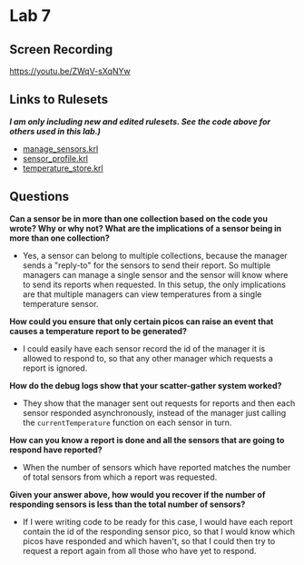 
# Lab 7

## Screen Recording
https://youtu.be/ZWqV-sXqNYw

## Links to Rulesets
***I am only including new and edited rulesets.  See the code above for others used in this lab.)***
* [manage_sensors.krl](https://raw.githubusercontent.com/garrettguycharles/cs462/master/lab7/manage_sensors.krl)
* [sensor_profile.krl](https://raw.githubusercontent.com/garrettguycharles/cs462/master/lab6/sensor_profile.krl)
* [temperature_store.krl](https://raw.githubusercontent.com/garrettguycharles/cs462/master/lab7/temperature_store.krl)

## Questions

**Can a sensor be in more than one collection based on the code you wrote? Why or why not? What are the implications of a sensor being in more than one collection?**
* Yes, a sensor can belong to multiple collections, because the manager sends a "reply-to" for the sensors to send their report.  So multiple managers can manage a single sensor and the sensor will know where to send its reports when requested.  In this setup, the only implications are that multiple managers can view temperatures from a single temperature sensor.

**How could you ensure that only certain picos can raise an event that causes a temperature report to be generated?**
* I could easily have each sensor record the id of the manager it is allowed to respond to, so that any other manager which requests a report is ignored.

**How do the debug logs show that your scatter-gather system worked?**
* They show that the manager sent out requests for reports and then each sensor responded asynchronously, instead of the manager just calling the `currentTemperature` function on each sensor in turn.

**How can you know a report is done and all the sensors that are going to respond have reported?**
* When the number of sensors which have reported matches the number of total sensors from which a report was requested.

**Given your answer above, how would you recover if the number of responding sensors is less than the total number of sensors?**
* If I were writing code to be ready for this case, I would have each report contain the id of the responding sensor pico, so that I would know which picos have responded and which haven't, so that I could then try to request a report again from all those who have yet to respond.
